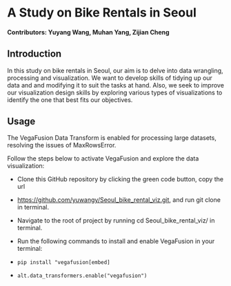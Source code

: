# A Study on Bike Rentals in Seoul

#### Contributors: Yuyang Wang, Muhan Yang, Zijian Cheng

## Introduction
In this study on bike rentals in Seoul, our aim is to delve into data wrangling, processing and visualization. We want to develop skills of tidying up our data and and modifying it to suit the tasks at hand. Also, we seek to improve our visualization design skills by exploring various types of visualizations to identify the one that best fits our objectives.

## Usage
The VegaFusion Data Transform is enabled for processing large datasets, resolving the issues of MaxRowsError.

Follow the steps below to activate VegaFusion and explore the data visualization:

* Clone this GitHub repository by clicking the green code button, copy the url 
* https://github.com/yuwangy/Seoul_bike_rental_viz.git, and run git clone <url> in terminal.

* Navigate to the root of project by running cd Seoul_bike_rental_viz/ in terminal.

* Run the following commands to install and enable VegaFusion in your terminal:
* `pip install "vegafusion[embed]`
* `alt.data_transformers.enable("vegafusion")`

